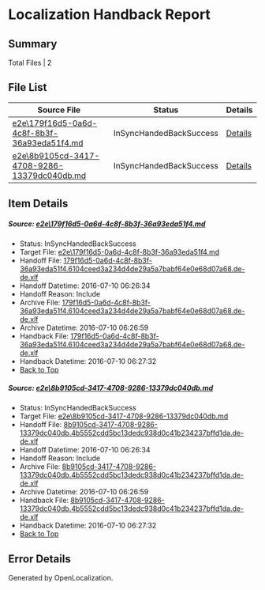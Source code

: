 # <a name='report-top'></a> Localization Handback Report

## Summary
 Total Files | 2

## File List
 Source File | Status | Details 
 ----------- | ------ | ------- 
 [e2e\179f16d5-0a6d-4c8f-8b3f-36a93eda51f4.md](https://github.com/OpenLocalizationTestOrg/oltest/blob/ca27fb94ede09df7dcf20bee9cc9d2f2323e0ae7/e2e/179f16d5-0a6d-4c8f-8b3f-36a93eda51f4.md) | InSyncHandedBackSuccess | [Details](#46723082a071539c38131bd16da8419bf8f728381)
 [e2e\8b9105cd-3417-4708-9286-13379dc040db.md](https://github.com/OpenLocalizationTestOrg/oltest/blob/ca27fb94ede09df7dcf20bee9cc9d2f2323e0ae7/e2e/8b9105cd-3417-4708-9286-13379dc040db.md) | InSyncHandedBackSuccess | [Details](#ec126a68fcf100e7ad6ae1d23f920b9f2ce3aaea2)

## Item Details
##### <a name='46723082a071539c38131bd16da8419bf8f728381'></a> Source: [e2e\179f16d5-0a6d-4c8f-8b3f-36a93eda51f4.md](https://github.com/OpenLocalizationTestOrg/oltest/blob/ca27fb94ede09df7dcf20bee9cc9d2f2323e0ae7/e2e/179f16d5-0a6d-4c8f-8b3f-36a93eda51f4.md)
* Status: InSyncHandedBackSuccess
* Target File: [e2e\179f16d5-0a6d-4c8f-8b3f-36a93eda51f4.md](https://github.com/OpenLocalizationTestOrg/oltest-dede-fly/blob/006b04950cbd215ce8ae8d7180fd54f161d14e6b/e2e/179f16d5-0a6d-4c8f-8b3f-36a93eda51f4.md)
* Handoff File: [179f16d5-0a6d-4c8f-8b3f-36a93eda51f4.6104ceed3a234d4de29a5a7babf64e0e68d07a68.de-de.xlf](https://github.com/OpenLocalizationTestOrg/olhandoff-e2e/blob/636208f4f65209031673d4835bcc59db9fb586cd/ol-handoff/OpenLocalizationTestOrg/oltest-dede-fly/ci/ht/179f16d5-0a6d-4c8f-8b3f-36a93eda51f4.6104ceed3a234d4de29a5a7babf64e0e68d07a68.de-de.xlf)
* Handoff Datetime: 2016-07-10 06:26:34
* Handoff Reason: Include
* Archive File: [179f16d5-0a6d-4c8f-8b3f-36a93eda51f4.6104ceed3a234d4de29a5a7babf64e0e68d07a68.de-de.xlf](https://github.com/OpenLocalizationTestOrg/olhandoff-e2e/blob/2792d39d9831e65d4970ae8a5e738b0dcab3bfce/ol-archive/OpenLocalizationTestOrg/oltest-dede-fly/ci/ht/179f16d5-0a6d-4c8f-8b3f-36a93eda51f4.6104ceed3a234d4de29a5a7babf64e0e68d07a68.de-de.xlf)
* Archive Datetime: 2016-07-10 06:26:59
* Handback File: [179f16d5-0a6d-4c8f-8b3f-36a93eda51f4.6104ceed3a234d4de29a5a7babf64e0e68d07a68.de-de.xlf](https://github.com/OpenLocalizationTestOrg/olhandback-e2e/blob/9dd65b4ef123b971633e8f1f541e7affa4b769f7/ol-handback/OpenLocalizationTestOrg/oltest-dede-fly/ci/ht/179f16d5-0a6d-4c8f-8b3f-36a93eda51f4.6104ceed3a234d4de29a5a7babf64e0e68d07a68.de-de.xlf)
* Handback Datetime: 2016-07-10 06:27:32
* [Back to Top](#report-top)

##### <a name='ec126a68fcf100e7ad6ae1d23f920b9f2ce3aaea2'></a> Source: [e2e\8b9105cd-3417-4708-9286-13379dc040db.md](https://github.com/OpenLocalizationTestOrg/oltest/blob/ca27fb94ede09df7dcf20bee9cc9d2f2323e0ae7/e2e/8b9105cd-3417-4708-9286-13379dc040db.md)
* Status: InSyncHandedBackSuccess
* Target File: [e2e\8b9105cd-3417-4708-9286-13379dc040db.md](https://github.com/OpenLocalizationTestOrg/oltest-dede-fly/blob/006b04950cbd215ce8ae8d7180fd54f161d14e6b/e2e/8b9105cd-3417-4708-9286-13379dc040db.md)
* Handoff File: [8b9105cd-3417-4708-9286-13379dc040db.4b5552cdd5bc13dedc938d0c41b234237bffd1da.de-de.xlf](https://github.com/OpenLocalizationTestOrg/olhandoff-e2e/blob/636208f4f65209031673d4835bcc59db9fb586cd/ol-handoff/OpenLocalizationTestOrg/oltest-dede-fly/ci/ht/8b9105cd-3417-4708-9286-13379dc040db.4b5552cdd5bc13dedc938d0c41b234237bffd1da.de-de.xlf)
* Handoff Datetime: 2016-07-10 06:26:34
* Handoff Reason: Include
* Archive File: [8b9105cd-3417-4708-9286-13379dc040db.4b5552cdd5bc13dedc938d0c41b234237bffd1da.de-de.xlf](https://github.com/OpenLocalizationTestOrg/olhandoff-e2e/blob/2792d39d9831e65d4970ae8a5e738b0dcab3bfce/ol-archive/OpenLocalizationTestOrg/oltest-dede-fly/ci/ht/8b9105cd-3417-4708-9286-13379dc040db.4b5552cdd5bc13dedc938d0c41b234237bffd1da.de-de.xlf)
* Archive Datetime: 2016-07-10 06:26:59
* Handback File: [8b9105cd-3417-4708-9286-13379dc040db.4b5552cdd5bc13dedc938d0c41b234237bffd1da.de-de.xlf](https://github.com/OpenLocalizationTestOrg/olhandback-e2e/blob/9dd65b4ef123b971633e8f1f541e7affa4b769f7/ol-handback/OpenLocalizationTestOrg/oltest-dede-fly/ci/ht/8b9105cd-3417-4708-9286-13379dc040db.4b5552cdd5bc13dedc938d0c41b234237bffd1da.de-de.xlf)
* Handback Datetime: 2016-07-10 06:27:32
* [Back to Top](#report-top)


## Error Details

Generated by OpenLocalization.
